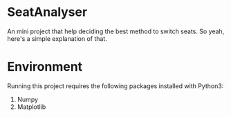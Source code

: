 # SeatAnalyser
An mini project that help deciding the best method to switch seats.
So yeah, here's a simple explanation of that.

# Environment
Running this project requires the following packages installed with Python3:
1. Numpy
2. Matplotlib
